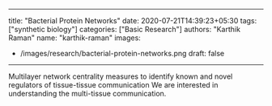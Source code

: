 
---
title: "Bacterial Protein Networks"
date: 2020-07-21T14:39:23+05:30
tags: ["synthetic biology"]
categories: ["Basic Research"]
authors: "Karthik Raman"
name: "karthik-raman"
images:
  - /images/research/bacterial-protein-networks.png
draft: false
---



Multilayer network centrality measures to identify known and novel regulators of tissue-tissue communication
We are interested in understanding the multi-tissue communication. 